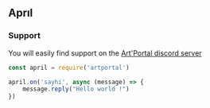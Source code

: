 ## Aprıl

### Support
You will easily find support on the [Art'Portal discord server](https://discord.gg/graphisme)

```js
const april = require('artportal')

april.on('sayhi', async (message) => {
    message.reply("Hello world !")
})
 ```
